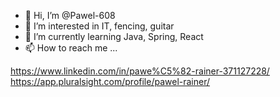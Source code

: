 - 👋 Hi, I’m @Pawel-608
- 👀 I’m interested in IT, fencing, guitar
- 🌱 I’m currently learning Java, Spring, React
- 📫 How to reach me ...

https://www.linkedin.com/in/pawe%C5%82-rainer-371127228/
https://app.pluralsight.com/profile/pawel-rainer/

<!---
Pawel-608/Pawel-608 is a ✨ special ✨ repository because its `README.md` (this file) appears on your GitHub profile.
You can click the Preview link to take a look at your changes.
--->
